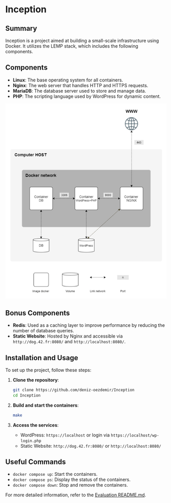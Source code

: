 # Inception

## Summary
Inception is a project aimed at building a small-scale infrastructure using Docker. It utilizes the LEMP stack, which includes the following components.

## Components
- **Linux**: The base operating system for all containers.
- **Nginx**: The web server that handles HTTP and HTTPS requests.
- **MariaDB**: The database server used to store and manage data.
- **PHP**: The scripting language used by WordPress for dynamic content.

![Network Topology](./Network%20Topology.png)

## Bonus Components
- **Redis**: Used as a caching layer to improve performance by reducing the number of database queries.
- **Static Website**: Hosted by Nginx and accessible via `http://dog.42.fr:8080/` and `http://localhost:8080/`.

## Installation and Usage
To set up the project, follow these steps:

1. **Clone the repository**:
    ```sh
    git clone https://github.com/deniz-oezdemir/Inception
    cd Inception
    ```

2. **Build and start the containers**:
    ```sh
    make
    ```

3. **Access the services**:
    - WordPress: `https://localhost` or login via `https://localhost/wp-login.php`
    - Static Website: `http://dog.42.fr:8080/` or `http://localhost:8080/`

## Useful Commands
- `docker compose up`: Start the containers.
- `docker compose ps`: Display the status of the containers.
- `docker compose down`: Stop and remove the containers.

For more detailed information, refer to the [Evaluation README.md](Evaluation%20README.md).

